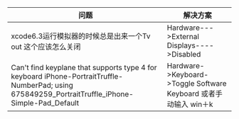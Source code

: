 问题 | 解决方案
----- | ------
xcode6.3运行模拟器的时候总是出来一个Tv out 这个应该怎么关闭 | Hardware--->External Displays---->Disabled
Can't find keyplane that supports type 4 for keyboard iPhone-PortraitTruffle-NumberPad; using 675849259_PortraitTruffle_iPhone-Simple-Pad_Default | Hardware->Keyboard->Toggle Software Keyboard 或者手动输入  win＋k
